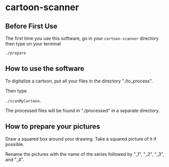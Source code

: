# cartoon-scanner

## Before First Use

The first time you use this software, go in your `cartoon-scanner` directory then type on your terminal

`./prepare`

## How to use the software

To digitalize a cartoon, put all your files in the directory "./to_process".

Then type

`./scanMyCartoon`.

The processed files will be found in "./processed" in a separate directory.

## How to prepare your pictures

Draw a squared box around your drawing. Take a squared picture of it if possible.

Rename the pictures with the name of the series followed by "\_1", "\_2", "\_3", and "\_4".
